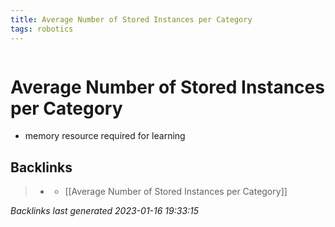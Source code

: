 ```yaml
---
title: Average Number of Stored Instances per Category
tags: robotics 
---
```

```toc
```
# Average Number of Stored Instances per Category
- memory resource required for learning

## Backlinks

> - [](journals/2022-11-03.md)
>   - [[Average Number of Stored Instances per Category]]

_Backlinks last generated 2023-01-16 19:33:15_
